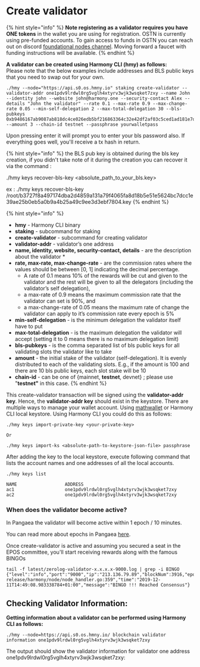 # Create validator

{% hint style="info" %}
**Note registering as a validator requires you have ONE tokens** in the wallet you are using for registration. OSTN is currently using pre-funded accounts. To gain access to funds in OSTN you can reach out on discord [foundational nodes channel](https://discord.gg/nyPcdPC). Moving forward a faucet  with funding instructions will be available. 
{% endhint %}

**A validator can be created using Harmony CLI \(hmy\) as follows:**  
Please note that the below examples include addresses and BLS public keys that you need to swap out for your own.

```text
./hmy --node="https://api.s0.os.hmny.io" staking create-validator --validator-addr one1pdv9lrdwl0rg5vglh4xtyrv3wjk3wsqket7zxy --name John --identity john --website john@harmony.one --security-contact Alex --details "John the validator" --rate 0.1 --max-rate 0.9 --max-change-rate 0.05 --min-self-delegation 2 --max-total-delegation 30 --bls-pubkeys 0xb9486167ab9087ab818dc4ce026edb5bf216863364c32e42df2af03c5ced1ad181e7d12f0e6dd5307a73b62247608611 --amount 3 --chain-id testnet --passphrase yourwalletpass
```

Upon pressing enter it will prompt you to enter your bls password also. If everything goes well, you'll receive a tx hash in return.

{% hint style="info" %}
the BLS pub key is obtained during the bls key creation, if you didn't take note of it during the creation you can recover it via the command :

./hmy keys recover-bls-key &lt;absolute\_path\_to\_your\_bls.key&gt;

ex : ./hmy keys recover-bls-key /root/b3727f8a497174dba2d4859a131a79f4065fa8d18b5e51e5624bc7dcc1e39ae25b0eb5a0b9a4b25a49c9ee3d3ebf7804.key
{% endhint %}

{% hint style="info" %}


* **hmy** - Harmony CLI binary
* **staking** - subcommand for staking
* **create-validator** - subcommand for creating validator
* **validator-addr** - validator’s one address
* **name, identity, website, security-contact, details** - are the description about the validator
  * 
* **rate, max-rate, max-change-rate** - are the commission rates where the values should be between \[0, 1\] indicating the decimal percentage. 
  * A rate of 0.1 means 10% of the rewards will be cut and given to the validator and the rest will be given to all the delegators \(including the validator’s self delegation\), 
  * a max-rate of 0.9 means the maximum commission rate that the validator can set is 90%, and 
  * a max-change-rate of 0.05 means the maximum rate of change the validator can apply to it’s commission rate every epoch is 5%
* **min-self-delegation** - is the minimum delegation the validator itself have to put
* **max-total-delegation** - is the maximum delegation the validator will accept \(setting it to 0 means there is no maximum delegation limit\)
* **bls-pubkeys** - is the comma separated list of bls public keys for all validating slots the validator like to take
* **amount** - the initial stake of the validator \(self-delegation\). It is evenly distributed to each of the validating slots. E.g., if the amount is 100 and there are 10 bls public keys, each slot stake will be 10
* **chain-id** - can be one of {mainnet, **testnet**, devnet} ; please use "**testnet"** in this case.
{% endhint %}

This create-validator transaction will be signed using the **validator-addr key**. Hence, the **validator-addr key** should exist in the keystore. There are multiple ways to manage your wallet account. Using [mathwallet](https://docs.harmony.one/home/api/math-wallet/mathwallet) or Harmony CLI local keystore. Using Harmony CLI you could do this as follows:

```text
./hmy keys import-private-key <your-private-key>

Or

./hmy keys import-ks <absolute-path-to-keystore-json-file> passphrase
```

After adding the key to the local keystore, execute following command that lists the account names and one addresses of all the local accounts.

```text
./hmy keys list

NAME                  ADDRESS
ac1                   one1pdv9lrdwl0rg5vglh4xtyrv3wjk3wsqket7zxy
ac2                   one1pdv9lrdwl0rg5vglh4xtyrv3wjk3wsqket7zxy
```

### When does the validator become active?

In Pangaea the validator will become active within 1 epoch / 10 minutes.

You can read more about epochs in Pangaea [here](https://docs.harmony.one/pangaea/help-section/epochs).

Once create-validator is active and assuming you secured a seat in the EPOS committee, you'll start receiving rewards along with the famous BINGOs

```text
tail -f latest/zerolog-validator-x.x.x.x-9000.log | grep -i BINGO
{"level":"info","port":"9000","ip":"213.136.79.89","blockNum":3916,"epochNum":26,"ViewId":3916,"blockHash":"0xca71fc9aa92f694f664aa34d7e3e82cf9b678e3a062d3bbbabebfbc5f0598d84","numTxns":0,"numStakingTxns":0,"caller":"/mnt/jenkins/workspace/harmony-release/harmony/node/node_handler.go:359","time":"2019-12-11T14:49:08.983338784+01:00","message":"BINGO !!! Reached Consensus"}

```

## Checking Validator Information:

**Getting information about a validator can be performed using Harmony CLI as follows:**  


```text
./hmy --node=https://api.s0.os.hmny.io/ blockchain validator information one1pdv9lrdwl0rg5vglh4xtyrv3wjk3wsqket7zxy
```

The output should show the validator information for validator one address one1pdv9lrdwl0rg5vglh4xtyrv3wjk3wsqket7zxy:

